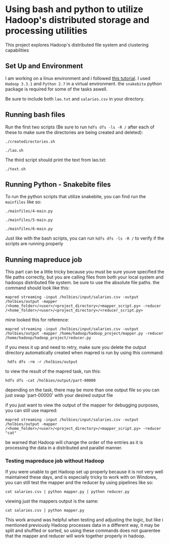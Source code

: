 # Using bash and python to utilize Hadoop's distributed storage and processing utilities

This project explores Hadoop's distributed file system and clustering capabilities

## Set Up and Environment
I am working on a linux environment and i followed [this tutorial](https://www.baeldung.com/linux/hadoop-install-configure). I used ```Hadoop 3.3.1``` and ```Python 2.7``` in a virtual environment. the ```snakebite``` python package is required for some of the tasks aswell.

Be sure to include both ```lao.txt``` and ```salaries.csv``` in your directory.

## Running bash files
Run the first two scripts (Be sure to run ```hdfs dfs -ls -R /``` after each of these to make sure the directories are being created and deleted):

  ```./createdirectories.sh```

  ```./lao.sh```

The third script should print the text from lao.txt:

```./text.sh```



## Running Python - Snakebite files
To run the python scripts that utilize snakebite, you can find run the ```mainfiles``` like so:

```./mainfiles/4-main.py```

```./mainfiles/5-main.py```

```./mainfiles/6-main.py```

Just like with the bash scripts, you can run ```hdfs dfs -ls -R /``` to verify if the scripts are running properly

## Running mapreduce job
This part can be a little tricky because you must be sure youve specified the file paths correctly, but you are calling files from both your local system and hadoops distributed file system. be sure to use the absolute file paths. the command should look like this:

```mapred streaming -input /holbies/input/salaries.csv -output /holbies/output -mapper /<home_folder>/<user>/<project_directory>/<mapper_script.py> -reducer /<home_folder>/<user>/<project_directory>/<reducer_script.py>```

mine looked this for reference:

```mapred streaming -input /holbies/input/salaries.csv -output /holbies/output -mapper /home/hadoop/hadoop_project/mapper.py -reducer /home/hadoop/hadoop_project/reducer.py```

if you mess it up and need to retry, make sure you delete the output directory automatically created when mapred is run by using this command: 

``` hdfs dfs -rm -r /holbies/output```

to view the result of the mapred task, run this:

```hdfs dfs -cat /holbies/output/part-00000```

depending on the task, there may be more than one output file so you can just swap 'part-00000' with your desired output file

if you just want to view the output of the mapper for debugging purposes, you can still use mapred:

```mapred streaming -input /holbies/input/salaries.csv -output /holbies/output -mapper /<home_folder>/<user>/<project_directory>/<mapper_script.py> -reducer "cat"```

be warned that Hadoop will change the order of the entries as it is processing the data in a distributed and parallel manner.

### Testing mapreduce job without Hadoop
If you were unable to get Hadoop set up properly because it is not very well maintained these days, and is especially tricky to work with on Windows, you can still test the mapper and the reducer by using pipelines like so:

```cat salaries.csv | python mapper.py | python reducer.py```

viewing just the mappers output is the same:

```cat salaries.csv | python mapper.py ```

This work around was helpful when testing and adjusting the logic, but like i mentioned previously Hadoop processes data in a different way, it may be split and shuffled or sorted, so using these commands does not guarentee that the mapper and reducer will work together properly in hadoop.

